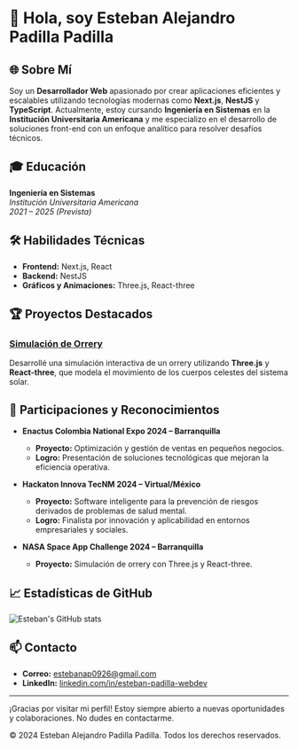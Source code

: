 # 👋 Hola, soy Esteban Alejandro Padilla Padilla

<!-- ![Banner de Perfil](https://your-banner-image-url.com) <!-- Reemplaza con tu imagen de banner preferida -->

## 🌐 Sobre Mí

Soy un **Desarrollador Web** apasionado por crear aplicaciones eficientes y escalables utilizando tecnologías modernas como **Next.js**, **NestJS** y **TypeScript**. Actualmente, estoy cursando **Ingeniería en Sistemas** en la **Institución Universitaria Americana** y me especializo en el desarrollo de soluciones front-end con un enfoque analítico para resolver desafíos técnicos.

## 🎓 Educación

**Ingeniería en Sistemas**  
*Institución Universitaria Americana*  
*2021 – 2025 (Prevista)*

## 🛠️ Habilidades Técnicas

- **Frontend:** Next.js, React
- **Backend:** NestJS
- **Gráficos y Animaciones:** Three.js, React-three

## 🏆 Proyectos Destacados

### [Simulación de Orrery](https://github.com/EstebanAP1/near-space)
Desarrollé una simulación interactiva de un orrery utilizando **Three.js** y **React-three**, que modela el movimiento de los cuerpos celestes del sistema solar.

## 🏅 Participaciones y Reconocimientos

- **Enactus Colombia National Expo 2024 – Barranquilla**
  - **Proyecto:** Optimización y gestión de ventas en pequeños negocios.
  - **Logro:** Presentación de soluciones tecnológicas que mejoran la eficiencia operativa.

- **Hackaton Innova TecNM 2024 – Virtual/México**
  - **Proyecto:** Software inteligente para la prevención de riesgos derivados de problemas de salud mental.
  - **Logro:** Finalista por innovación y aplicabilidad en entornos empresariales y sociales.

- **NASA Space App Challenge 2024 – Barranquilla**
  - **Proyecto:** Simulación de orrery con Three.js y React-three.

## 📈 Estadísticas de GitHub

![Esteban's GitHub stats](https://github-readme-stats.vercel.app/api?username=EstebanAP1&show_icons=true&theme=radical)

## 📫 Contacto

- **Correo:** [estebanap0926@gmail.com](mailto:estebanap0926@gmail.com)
- **LinkedIn:** [linkedin.com/in/esteban-padilla-webdev](https://linkedin.com/in/esteban-padilla-webdev)

---

¡Gracias por visitar mi perfil! Estoy siempre abierto a nuevas oportunidades y colaboraciones. No dudes en contactarme.

© 2024 Esteban Alejandro Padilla Padilla. Todos los derechos reservados.
